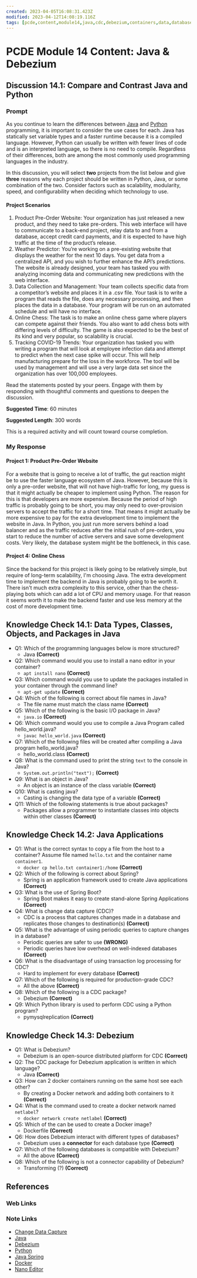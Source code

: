 ```yaml
---
created: 2023-04-05T16:08:31.423Z
modified: 2023-04-12T14:08:19.116Z
tags: [pcde,content,module14,java,cdc,debezium,containers,data,database,change,capture]
---
```

# PCDE Module 14 Content: Java & Debezium

## Discussion 14.1: Compare and Contrast Java and Python

### Prompt

As you continue to learn the differences between
[Java][java-zk] and [Python][py-zk] programming,
it is important to consider the use cases for each.
Java has statically set variable types and a faster runtime because
it is a compiled language.
However, Python can usually be written with fewer lines of code and
is an interpreted language, so there is no need to compile.
Regardless of their differences,
both are among the most commonly used programming languages in the industry.

In this discussion,
you will select **two** projects from the list below and
give **three** reasons why each project should be written in Python, Java, or
some combination of the two.
Consider factors such as scalability, modularity, speed, and
configurability when deciding which technology to use.

#### Project Scenarios

1. Product Pre-Order Website:
Your organization has just released a new product,
and they need to take pre-orders.
This web interface will have to communicate to a back-end project,
relay data to and from a database, accept credit card payments, and
it is expected to have high traffic at the time of the product’s release.
2. Weather Predictor:
You’re working on a pre-existing website that
displays the weather for the next 10 days.
You get data from a centralized API, and you wish to
further enhance the API’s predictions.
The website is already designed,
your team has tasked you with analyzing incoming data and
communicating new predictions with the web interface.
3. Data Collection and Management:
Your team collects specific data from
a competitor’s website and places it in a .csv file.
Your task is to write a program that reads the file,
does any necessary processing, and then places the data in a database.
Your program will be run on an automated schedule and will have no interface.
4. Online Chess:
The task is to make an online chess game where
players can compete against their friends.
You also want to add chess bots with differing levels of difficulty.
The game is also expected to be the best of its kind and very popular,
so scalability is crucial.
5. Tracking COVID-19 Trends:
Your organization has tasked you with writing a program that
will look at employee infection data and attempt to predict when
the next case spike will occur.
This will help manufacturing prepare for the loss in the workforce.
The tool will be used by management and
will use a very large data set since the organization has over 100,000 employees.

Read the statements posted by your peers.
Engage with them by responding with thoughtful comments and
questions to deepen the discussion.

**Suggested Time**: 60 minutes

**Suggested Length**: 300 words

This is a required activity and will count toward course completion.

### My Response

#### Project 1: Product Pre-Order Website

For a website that is going to receive a lot of traffic,
the gut reaction might be to use the faster language ecosystem of Java.
However, because this is only a pre-order website,
that will not have high-traffic for long,
my guess is that it might actually be cheaper to implement using Python.
The reason for this is that developers are more expensive.
Because the period of high traffic is probably going to be short,
you may only need to over-provision servers to accept the traffic for a short time.
That means it might actually be more expensive to
pay for the extra development time to implement the website in Java.
In Python, you just run more servers behind a load balancer and
as the traffic reduces after the initial rush of pre-orders,
you start to reduce the number of active servers and save some development costs.
Very likely, the database system might be the bottleneck, in this case.

#### Project 4: Online Chess

Since the backend for this project is likely going to be relatively simple,
but require of long-term scalability, I'm choosing Java.
The extra development time to
implement the backend in Java is probably going to be worth it.
There isn't much extra complexity to this service,
other than the chess-playing bots which can add a lot of CPU and memory usage.
For that reason it seems worth it to make the backend faster and use less memory at
the cost of more development time.

## Knowledge Check 14.1: Data Types, Classes, Objects, and Packages in Java

* Q1: Which of the programming languages below is more structured?
  * Java **(Correct)**
* Q2: Which command would you use to install a nano editor in your container?
  * `apt install nano` **(Correct)**
* Q3: Which command would you use to update the packages installed in
your container through the command line?
  * `apt-get update` **(Correct)**
* Q4: Which of the following is correct about file names in Java?
  * The file name must match the class name **(Correct)**
* Q5: Which of the following is the basic I/O package in Java?
  * `java.io` **(Correct)**
* Q6: Which command would you use to
compile a Java Program called hello_world.java?
  * `javac hello_world.java` **(Correct)**
* Q7: Which of the following files will be created after
compiling a Java program hello_world.java?
  * hello_world.class **(Correct)**
* Q8: What is the command used to print the string `text` to the console in Java?
  * `System.out.println("text");` **(Correct)**
* Q9: What is an object in Java?
  * An object is an instance of the class variable **(Correct)**
* Q10: What is casting java?
  * Casting is changing the data type of a variable **(Correct)**
* Q11: Which of the following statements is true about packages?
  * Packages allow a programmer to instantiate classes into
objects within other classes **(Correct)**

## Knowledge Check 14.2: Java Applications

* Q1: What is the correct syntax to copy a file from the host to a container?
Assume file named `hello.txt` and the container name `container1`.
  * `docker cp hello.txt container1:/home` **(Correct)**
* Q2: Which of the following is correct about Spring?
  * Spring is an application framework used to create Java applications **(Correct)**
* Q3: What is the use of Spring Boot?
  * Spring Boot makes it easy to create stand-alone Spring Applications **(Correct)**
* Q4: What is change data capture (CDC)?
  * CDC is a process that captures changes made in a database and
replicates those changes to destination(s) **(Correct)**
* Q5: What is the advantage of using periodic queries to capture changes in a database?
  * Periodic queries are safer to use **(WRONG)**
  * Periodic queries have low overhead on well-indexed databases **(Correct)**
* Q6: What is the disadvantage of using transaction log processing for CDC?
  * Hard to implement for every database **(Correct)**
* Q7: Which of the following is required for production-grade CDC?
  * All the above **(Correct)**
* Q8: Which of the following is a CDC package?
  * Debezium **(Correct)**
* Q9: Which Python library is used to perform CDC using a Python program?
  * pymysqlreplication **(Correct)**

## Knowledge Check 14.3: Debezium

* Q1: What is Debezium?
  * Debezium is an open-source distributed platform for CDC **(Correct)**
* Q2: The CDC package for Debezium application is written in which language?
  * Java **(Correct)**
* Q3: How can 2 docker containers running on the same host see each other?
  * By creating a Docker network and adding both containers to it **(Correct)**
* Q4: What is the command used to create a docker network named `netlabel`?
  * `docker network create netlabel` **(Correct)**
* Q5: Which of the can be used to create a Docker image?
  * Dockerfile **(Correct)**
* Q6: How does Debezium interact with different types of databases?
  * Debezium uses a **connector** for each database type **(Correct)**
* Q7: Which of the following databases is compatible with Debezium?
  * All the above **(Correct)**
* Q8: Which of the following is not a connector capability of Debezium?
  * Transforming (?) **(Correct)**

## References

### Web Links

<!-- Hidden References -->

### Note Links

* [Change Data Capture][cdc-zk]
* [Java][java-zk]
* [Debezium][debezium-zk]
* [Python][py-zk]
* [Java Spring][java-spring-zk]
* [Docker][docker-zk]
* [Nano Editor][nano-zk]

<!-- Hidden References -->
[cdc-zk]: ./change-data-capture.md "Change Data Capture"
[java-zk]: java.md "Java"
[debezium-zk]: debezium.md "Debezium"
[py-zk]: python.md "Python"
[java-spring-zk]: ./java-spring.md "Java Spring"
[docker-zk]: docker.md "Docker"
[nano-zk]: nano-editor.md "Nano Editor"

